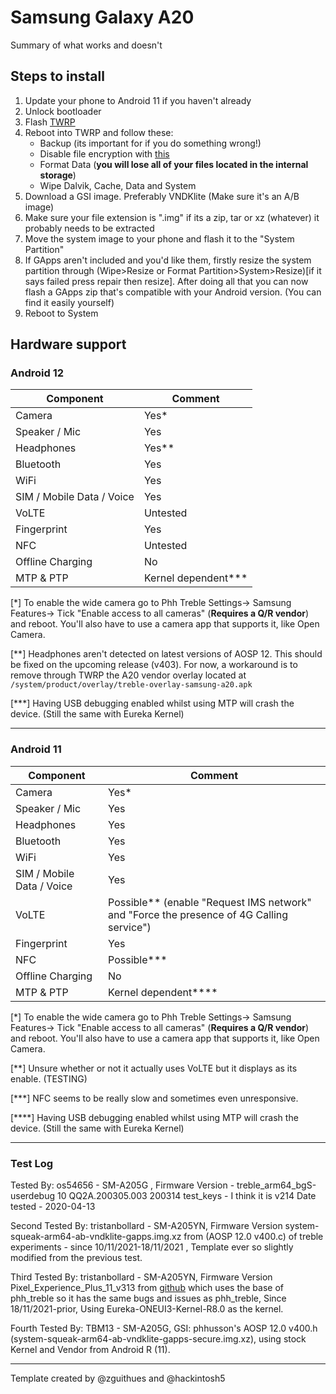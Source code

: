 # Samsung Galaxy A20

Summary of what works and doesn't

## Steps to install

1. Update your phone to Android 11 if you haven't already
2. Unlock bootloader
3. Flash [TWRP](https://twrp.me/samsung/samsunggalaxya20.html)
4. Reboot into TWRP and follow these:
    - Backup (its important for if you do something wrong!)
    - Disable file encryption with [this](https://github.com/Zackptg5/Disable_Dm-Verity_ForceEncrypt)
    - Format Data (**you will lose all of your files located in the internal storage**)
    - Wipe Dalvik, Cache, Data and System
5. Download a GSI image. Preferably VNDKlite (Make sure it's an A/B image)
6. Make sure your file extension is ".img" if its a zip, tar or xz (whatever) it probably needs to be extracted
7. Move the system image to your phone and flash it to the "System Partition"
8. If GApps aren't included and you'd like them, firstly resize the system partition through (Wipe>Resize or Format Partition>System>Resize)[if it says failed press repair then resize]. After doing all that you can now flash a GApps zip that's compatible with your Android version. (You can find it easily yourself) 
9. Reboot to System

## Hardware support

### Android 12
| Component                 |      Comment                                                                                 |
|---------------------------|----------------------------------------------------------------------------------------------|
| Camera                    | Yes\*                                                                                        |
| Speaker / Mic             | Yes                                                                                          |
| Headphones                | Yes\*\*                                                                                      |
| Bluetooth                 | Yes                                                                                          | 
| WiFi                      | Yes                                                                                          |
| SIM / Mobile Data / Voice | Yes                                                                                          |
| VoLTE                     | Untested                                                                                     |
| Fingerprint               | Yes                                                                                          |
| NFC                       | Untested                                                                                     |
| Offline Charging          | No                                                                                           |
| MTP & PTP                 | Kernel dependent\*\*\*                                                                       |

[\*] To enable the wide camera go to Phh Treble Settings-> Samsung Features-> Tick "Enable access to all cameras" (**Requires a Q/R vendor**) and reboot. You'll also have to use a camera app that supports it, like Open Camera.

[\*\*] Headphones aren't detected on latest versions of AOSP 12. This should be fixed on the upcoming release (v403). For now, a workaround is to remove through TWRP the A20 vendor overlay located at `/system/product/overlay/treble-overlay-samsung-a20.apk`

[\*\*\*] Having USB debugging enabled whilst using MTP will crash the device. (Still the same with Eureka Kernel)

***
### Android 11
| Component                 |      Comment                                                                                 |
|---------------------------|----------------------------------------------------------------------------------------------|
| Camera                    | Yes\*                                                                                        |
| Speaker / Mic             | Yes                                                                                          |
| Headphones                | Yes                                                                                          |
| Bluetooth                 | Yes                                                                                          | 
| WiFi                      | Yes                                                                                          |
| SIM / Mobile Data / Voice | Yes                                                                                          |
| VoLTE                     | Possible\*\*   (enable "Request IMS network" and "Force the presence of 4G Calling service") |
| Fingerprint               | Yes                                                                                          |
| NFC                       | Possible\*\*\*                                                                               |
| Offline Charging          | No                                                                                           |
| MTP & PTP                 | Kernel dependent\*\*\*\*                                                                     |

[\*] To enable the wide camera go to Phh Treble Settings-> Samsung Features-> Tick "Enable access to all cameras" (**Requires a Q/R vendor**) and reboot. You'll also have to use a camera app that supports it, like Open Camera.

[\*\*] Unsure whether or not it actually uses VoLTE but it displays as its enable. (TESTING)

[\*\*\*] NFC seems to be really slow and sometimes even unresponsive.

[\*\*\*\*] Having USB debugging enabled whilst using MTP will crash the device. (Still the same with Eureka Kernel)

---

### Test Log
Tested By: os54656 - SM-A205G , Firmware Version - treble_arm64_bgS-userdebug 10 QQ2A.200305.003 200314 test_keys - I think it is v214 Date tested - 2020-04-13

Second Tested By: tristanbollard - SM-A205YN, Firmware Version system-squeak-arm64-ab-vndklite-gapps.img.xz from (AOSP 12.0 v400.c) of treble experiments - since 10/11/2021-18/11/2021 , Template ever so slightly modified from the previous test.

Third Tested By: tristanbollard - SM-A205YN, Firmware Version Pixel_Experience_Plus_11_v313 from [github](https://github.com/ponces/treble_build_pe) which uses the base of phh_treble so it has the same bugs and issues as phh_treble, Since 18/11/2021-prior, Using Eureka-ONEUI3-Kernel-R8.0 as the kernel.

Fourth Tested By: TBM13 - SM-A205G, GSI: phhusson's AOSP 12.0 v400.h (system-squeak-arm64-ab-vndklite-gapps-secure.img.xz), using stock Kernel and Vendor from Android R (11).
***

Template created by @zguithues and @hackintosh5